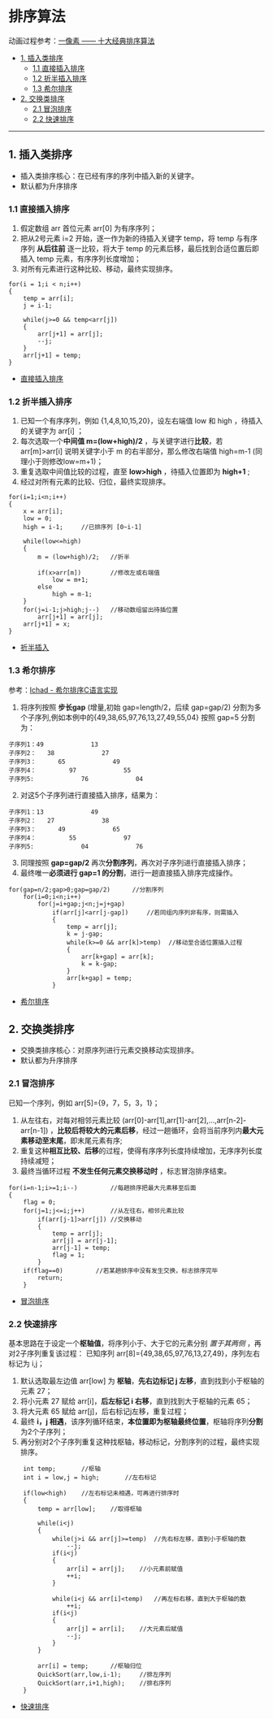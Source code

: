 # 排序算法

动画过程参考：[一像素 —— 十大经典排序算法](https://www.cnblogs.com/onepixel/articles/7674659.html)

* [1. 插入类排序](#1)
  * [1.1 直接插入排序](#1.1)
  * [1.2 折半插入排序](#1.2)
  * [1.3 希尔排序](#1.3)
* [2. 交换类排序](#2)
  * [2.1 冒泡排序](#2.1)
  * [2.2 快速排序](#2.2)

----------------

<h2 id="1">1. 插入类排序</h2>

- 插入类排序核心：在已经有序的序列中插入新的关键字。
- 默认都为升序排序

<h3 id="1.1">1.1 直接插入排序</h3>

1. 假定数组 arr 首位元素 arr[0] 为有序序列；
2. 把从2号元素 i=2 开始，逐一作为新的待插入关键字 temp，将 temp 与有序序列 **从后往前** 逐一比较，将大于 temp 的元素后移，最后找到合适位置后即插入 temp 元素，有序序列长度增加；
3. 对所有元素进行这种比较、移动，最终实现排序。

```
for(i = 1;i < n;i++)
{
	temp = arr[i];
	j = i-1;
	
	while(j>=0 && temp<arr[j])
	{
		arr[j+1] = arr[j];
		--j;
	}
	arr[j+1] = temp;
}
```
- [直接插入排序](https://github.com/SouthBegonia/Computer-Course/blob/master/Algorithm/Sort/%E6%8E%92%E5%BA%8F_%E6%8F%92%E5%85%A5%E7%B1%BB_%E7%9B%B4%E6%8E%A5%E6%8F%92%E5%85%A5%E6%8E%92%E5%BA%8F.cpp)

<h3 id="1.2">1.2 折半插入排序</h3>

1. 已知一个有序序列，例如 {1,4,8,10,15,20}，设左右端值 low 和 high ，待插入的关键字为 arr[i] ；
2. 每次选取一个**中间值 m=(low+high)/2** ，与关键字进行**比较**，若 arr[m]>arr[i] 说明关键字小于 m 的右半部分，那么修改右端值 high=m-1 (同理小于则修改low=m+1)；
3. 重复选取中间值比较的过程，直至 **low>high** ，待插入位置即为 **high+1** ;
4. 经过对所有元素的比较、归位，最终实现排序。

```
for(i=1;i<n;i++)
{
	x = arr[i];
	low = 0;
	high = i-1;     //已排序列 [0~i-1]

	while(low<=high)
	{
		m = (low+high)/2;	//折半

		if(x>arr[m])		//修改左或右端值
			low = m+1;
		else
			high = m-1;
	}
	for(j=i-1;j>high;j--) 	//移动数组留出待插位置
		arr[j+1] = arr[j];
	arr[j+1] = x;
}
```
- [折半插入](https://github.com/SouthBegonia/Computer-Course/blob/master/Algorithm/Sort/%E6%8E%92%E5%BA%8F_%E6%8F%92%E5%85%A5%E7%B1%BB_%E6%8A%98%E5%8D%8A%E6%8F%92%E5%85%A5%E6%8E%92%E5%BA%8F.cpp)

<h3 id="1.3">1.3 希尔排序</h3>

参考：[lchad - 希尔排序C语言实现](https://blog.csdn.net/lchad/article/details/43564001)

1. 将序列按照 **步长gap** (增量,初始 gap=length/2，后续 gap=gap/2) 分割为多个子序列,例如本例中的{49,38,65,97,76,13,27,49,55,04} 按照 gap=5 分割为：

```
子序列1：49             13
子序列2：   38             27
子序列3：      65             49
子序列4：         97             55
子序列5:             76             04
```

2. 对这5个子序列进行直接插入排序，结果为：

```
子序列1：13             49
子序列2：   27             38
子序列3：      49             65
子序列4：         55             97
子序列5:             04             76
```

3. 同理按照 **gap=gap/2** 再次**分割序列**，再次对子序列进行直接插入排序；
4. 最终唯一**必须进行 gap=1 的分割**，进行一趟直接插入排序完成操作。

```
for(gap=n/2;gap>0;gap=gap/2)      //分割序列
	for(i=0;i<n;i++)
		for(j=i+gap;j<n;j=j+gap)
			if(arr[j]<arr[j-gap])     //若同组内序列非有序，则需插入
			{
				temp = arr[j];
				k = j-gap;
				while(k>=0 && arr[k]>temp)  //移动至合适位置插入过程
				{
					arr[k+gap] = arr[k];
					k = k-gap;
				}
				arr[k+gap] = temp;
			}

```
- [希尔排序](https://github.com/SouthBegonia/Computer-Course/blob/master/Algorithm/Sort/%E6%8E%92%E5%BA%8F_%E6%8F%92%E5%85%A5%E7%B1%BB_%E5%B8%8C%E5%B0%94%E6%8E%92%E5%BA%8F.cpp)


<h2 id="2">2. 交换类排序</h2>

- 交换类排序核心：对原序列进行元素交换移动实现排序。
- 默认都为升序排序


<h3 id="2.1">2.1 冒泡排序</h3>

已知一个序列，例如 arr[5]={9，7，5，3，1}；
1. 从左往右，对每对相邻元素比较     (arr[0]-arr[1],arr[1]-arr[2],...,arr[n-2]-arr[n-1]) ，**比较后将较大的元素后移**，经过一趟循环，会将当前序列内**最大元素移动至末尾**，即末尾元素有序;
2. 重复这种**相互比较、后移**的过程，使得有序序列长度持续增加，无序序列长度持续减短；
3. 最终当循环过程 **不发生任何元素交换移动时** ，标志冒泡排序结束。

```
for(i=n-1;i>=1;i--)         //每趟排序把最大元素移至后面
{
	flag = 0;
	for(j=1;j<=i;j++)       //从左往右，相邻元素比较
		if(arr[j-1]>arr[j]) //交换移动
        {
            temp = arr[j];
            arr[j] = arr[j-1];
            arr[j-1] = temp;
            flag = 1;
        }
    if(flag==0)         //若某趟排序中没有发生交换，标志排序完毕
        return;
    }
```
- [冒泡排序](https://github.com/SouthBegonia/Computer-Course/blob/master/Algorithm/Sort/%E6%8E%92%E5%BA%8F_%E4%BA%A4%E6%8D%A2%E7%B1%BB_%E5%86%92%E6%B3%A1%E6%8E%92%E5%BA%8F.cpp)


<h3 id="2.2">2.2 快速排序</h3>

基本思路在于设定一个**枢轴值**，将序列小于、大于它的元素分别 *置于其两侧* ，再对2子序列重复该过程：
已知序列 arr[8]={49,38,65,97,76,13,27,49}，序列左右标记为 i,j；
1. 默认选取最左边值 arr[low] 为 **枢轴**，**先右边标记 j 左移**，直到找到小于枢轴的元素 27；
2. 将小元素 27 赋给 arr[i]，**后左标记 i 右移**，直到找到大于枢轴的元素 65；
3. 将大元素 65 赋给 arr[j]，后右标记j左移，重复过程；
4. 最终 **i，j 相遇**，该序列循环结束，**本位置即为枢轴最终位置**，枢轴将序列**分割**为2个子序列；
5. 再分别对2个子序列重复这种找枢轴，移动标记，分割序列的过程，最终实现排序。

```
	int temp;       //枢轴
	int i = low,j = high;       //左右标记

    if(low<high)    //左右标记未相遇，可再进行排序时
    {
        temp = arr[low];    //取得枢轴

        while(i<j)
        {
            while(j>i && arr[j]>=temp)  //先右标左移，直到小于枢轴的数
                --j;
            if(i<j)
            {
                arr[i] = arr[j];    //小元素前赋值
                ++i;
            }

            while(i<j && arr[i]<temp)   //再左标右移，直到大于枢轴的数
                ++i;
            if(i<j)
            {
                arr[j] = arr[i];    //大元素后赋值
                --j;
            }
        }

        arr[i] = temp;      //枢轴归位
        QuickSort(arr,low,i-1);     //排左序列
        QuickSort(arr,i+1,high);    //排右序列
    }
```
- [快速排序](https://github.com/SouthBegonia/Computer-Course/blob/master/Algorithm/Sort/%E6%8E%92%E5%BA%8F_%E4%BA%A4%E6%8D%A2%E7%B1%BB_%E5%BF%AB%E9%80%9F%E6%8E%92%E5%BA%8F.cpp)
